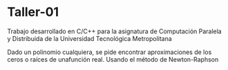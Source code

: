 # Taller-01

Trabajo desarrollado en C/C++ para la asignatura de Computación Paralela y Distribuida de la Universidad Tecnológica Metropolitana 

Dado un polinomio cualquiera, se pide encontrar aproximaciones de los ceros o raíces de unafunción real. Usando el método de Newton-Raphson
